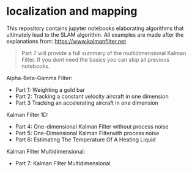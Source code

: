 # localization and mapping
This repository contains jupyter notebooks elaborating algorithms that ultimately lead to the SLAM algorithm.
All examples are made after the explanations from: https://www.kalmanfilter.net

> Part 7 will provide a full summary of the multidimensional Kalman Filter. If you dont need the basics you can skip all previous notebooks.

Alpha-Beta-Gamma Filter:
* Part 1: Weighting a gold bar 
* Part 2: Tracking a constant velocity aircraft in one dimension
* Part 3 Tracking an accelerating aircraft in one dimension

Kalman Filter 1D:
* Part 4: One-dimensional Kalman Filter without process noise
* Part 5: One-Dimensional Kalman Filterwith process noise
* Part 6: Estimating The Temperature Of A Heating Liquid

Kalman Filter Multidimensional:
* Part 7: Kalman Filter Multidimensional

